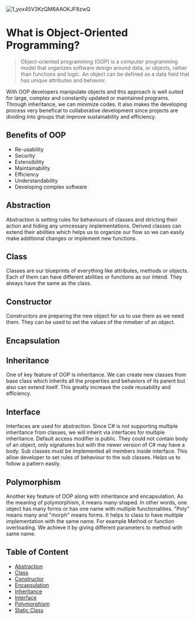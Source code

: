 ![1_yox45V3KzQM6AAOKJF8zwQ](https://user-images.githubusercontent.com/77506856/166809072-efc179d8-4e1b-4b08-8991-81337f043e34.jpeg)

# What is Object-Oriented Programming?

> Object-oriented programming (OOP) is a computer programming model that organizes software design around data, or objects, rather than functions and logic. An object can be defined as a data field that has unique attributes and behavior.

With OOP developers manipulate objects and this approach is well suited for large, complex and constantly updated or maintained programs. Through inheritance, we can minimize codes. It also makes the developing process very benefical to collaborative development since projects are dividing into groups that improve sustainability and efficiency.

## Benefits of OOP
- Re-usability
- Security
- Extensibility
- Maintainability
- Efficiency
- Understandability
- Developing complex software

## Abstraction 
Abstraction is  setting rules for behaviours of classes and stricting their action and hiding any unncessary implementations. Derived classes can extend their abilities which helps us to organize our flow so we can easily make additional changes or implement new functions.

## Class

Classes are our blueprints of everything like attributes, methods or objects. Each of them can have different abilities or functions as our intend. They always have the same as the class.

## Constructor

Constructors are preparing the new object for us to use them as we need them. They can be used to set the values of the mmeber of an object.

## Encapsulation

## Inheritance
 One of key feature of OOP is inheritance. We can create new classes from base class which inherits all the properties and behaviors of its parent but also can extend itself. This greatly increase the code reusability and efficiency. 

## Interface

Interfaces are used for abstraction. Since C# is not supporting multiple inheritance from classes, we will inherit via interfaces for multiple inheritance. Default access modifier is public. They could not contain body of an object, only signatures but with the newer version of C# may have a body. Sub classes must be implemented all members inside interface. This allow developer to set rules of behaviour to the sub classes. Helps us to follow a pattern easily.

## Polymorphism

Another key feature of OOP along with inheritance and encapsulation. As the meaning of polymorphism, it means many-shaped. In other words, one object has many forms or has one name with multiple functionalities. "Poly" means many and "morph" means forms. It helps to class to have multiple implementation with the same name. For example Method or function overloading. We achieve it by giving different parameters to method with same name.




## Table of Content

- [Abstraction](https://github.com/ebakircie/OOP/tree/master/Abstraction/Abstraction)
- [Class](https://github.com/ebakircie/OOP/tree/master/Class)
- [Constructor](https://github.com/ebakircie/OOP/tree/master/Constructor)
- [Encapsulation](https://github.com/ebakircie/OOP/tree/master/Encapsulation)
- [Inheritance](https://github.com/ebakircie/OOP/tree/master/Inheritance)
- [Interface](https://github.com/ebakircie/OOP/tree/master/Interface)
- [Polymorphism](https://github.com/ebakircie/OOP/tree/master/Polymorphism)
- [Static Class](https://github.com/ebakircie/OOP/tree/master/Static_Class)

